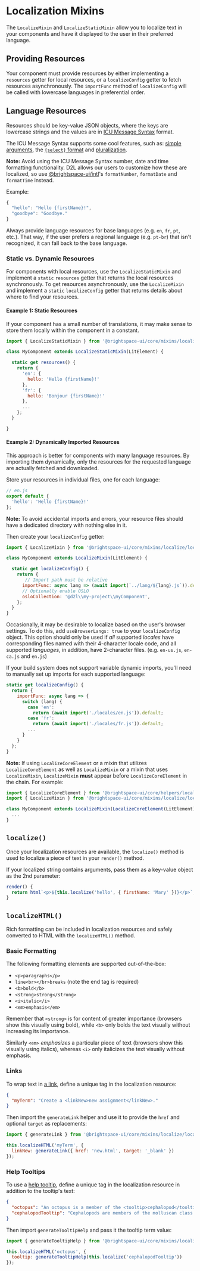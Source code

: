 # Localization Mixins

The `LocalizeMixin` and `LocalizeStaticMixin` allow you to localize text in your components and have it displayed to the user in their preferred language.

## Providing Resources

Your component must provide resources by either implementing a `resources` getter for local resources, or a `localizeConfig` getter to fetch resources asynchronously. The `importFunc` method of `localizeConfig` will be called with lowercase languages in preferential order.

## Language Resources

Resources should be key-value JSON objects, where the keys are lowercase strings and the values are in [ICU Message Syntax](https://formatjs.io/docs/core-concepts/icu-syntax/) format.

The ICU Message Syntax supports some cool features, such as: [simple arguments](https://formatjs.io/docs/core-concepts/icu-syntax/#simple-argument), the [`{select}` format](https://formatjs.io/docs/core-concepts/icu-syntax/#select-format) and [pluralization](https://formatjs.io/docs/core-concepts/icu-syntax/#plural-format).

**Note:** Avoid using the ICU Message Syntax number, date and time formatting functionality. D2L allows our users to customize how these are localized, so use [@brightspace-ui/intl](https://github.com/BrightspaceUI/intl)'s `formatNumber`, `formatDate` and `formatTime` instead.

Example:

```javascript
{
  "hello": "Hello {firstName}!",
  "goodbye": "Goodbye."
}
```

Always provide language resources for base languages (e.g. `en`, `fr`, `pt`, etc.). That way, if the user prefers a regional language (e.g. `pt-br`) that isn't recognized, it can fall back to the base language.

### Static vs. Dynamic Resources

For components with local resources, use the `LocalizeStaticMixin` and implement a `static` `resources` getter that returns the local resources synchronously. To get resources asynchronously, use the `LocalizeMixin` and implement a `static` `localizeConfig` getter that returns details about where to find your resources.

#### Example 1: Static Resources

If your component has a small number of translations, it may make sense to store them locally within the component in a constant.

```javascript
import { LocalizeStaticMixin } from '@brightspace-ui/core/mixins/localize/localize-mixin.js';

class MyComponent extends LocalizeStaticMixin(LitElement) {

  static get resources() {
    return {
      'en': {
        hello: 'Hello {firstName}!'
      },
      'fr': {
        hello: 'Bonjour {firstName}!'
      },
      ...
    };
  }

}
```
#### Example 2: Dynamically Imported Resources

This approach is better for components with many language resources. By importing them dynamically, only the resources for the requested language are actually fetched and downloaded.

Store your resources in individual files, one for each language:
```javascript
// en.js
export default {
  'hello': 'Hello {firstName}!'
};
```

**Note:** To avoid accidental imports and errors, your resource files should have a dedicated directory with nothing else in it.

Then create your `localizeConfig` getter:
```javascript
import { LocalizeMixin } from '@brightspace-ui/core/mixins/localize/localize-mixin.js';

class MyComponent extends LocalizeMixin(LitElement) {

  static get localizeConfig() {
    return {
       // Import path must be relative
      importFunc: async lang => (await import(`../lang/${lang}.js`)).default,
      // Optionally enable OSLO
      osloCollection: '@d2l\\my-project\\myComponent',
    };
  }
}
```
Occasionally, it may be desirable to localize based on the user's browser settings. To do this, add `useBrowserLangs: true` to your `localizeConfig` object. This option should only be used if *all* supported *locales* have corresponding files named with their 4-character locale code, and all supported *languages*, in addition, have 2-character files. (e.g. `en-us.js`, `en-ca.js` and `en.js`)

If your build system does not support variable dynamic imports, you'll need to manually set up imports for each supported language:

```javascript
static get localizeConfig() {
  return {
    importFunc: async lang => {
      switch (lang) {
        case 'en':
          return (await import('./locales/en.js')).default;
        case 'fr':
          return (await import('./locales/fr.js')).default;
        ...
      }
    }
  };
}
```

**Note:** If using `LocalizeCoreElement` or a mixin that utilizes `LocalizeCoreElement` as well as `LocalizeMixin` or a mixin that uses `LocalizeMixin`, `LocalizeMixin` **must** appear before `LocalizeCoreElement` in the chain. For example:

```javascript
import { LocalizeCoreElement } from '@brightspace-ui/core/helpers/localize-core-element.js';
import { LocalizeMixin } from '@brightspace-ui/core/mixins/localize/localize-mixin.js';

class MyComponent extends LocalizeMixin(LocalizeCoreElement(LitElement)) {
  ...
}
```

## `localize()`

Once your localization resources are available, the `localize()` method is used to localize a piece of text in your `render()` method.

If your localized string contains arguments, pass them as a key-value object as the 2nd parameter:

```javascript
render() {
  return html`<p>${this.localize('hello', { firstName: 'Mary' })}</p>`;
}
```

## `localizeHTML()`

Rich formatting can be included in localization resources and safely converted to HTML with the `localizeHTML()` method.

### Basic Formatting

The following formatting elements are supported out-of-the-box:

* `<p>paragraphs</p>`
* `line<br></br>breaks` (note the end tag is required)
* `<b>bold</b>`
* `<strong>strong</strong>`
* `<i>italic</i>`
* `<em>emphasis</em>`

Remember that `<strong>` is for content of greater importance (browsers show this visually using bold), while `<b>` only bolds the text visually without increasing its importance.

Similarly `<em>` *emphasizes* a particular piece of text (browsers show this visually using italics), whereas `<i>` only italicizes the text visually without emphasis.

### Links

To wrap text in [a link](../../components/link/), define a unique tag in the localization resource:

```json
{
  "myTerm": "Create a <linkNew>new assignment</linkNew>."
}
```

Then import the `generateLink` helper and use it to provide the `href` and optional `target` as replacements:

```javascript
import { generateLink } from '@brightspace-ui/core/mixins/localize/localize-mixin.js';

this.localizeHTML('myTerm', {
  linkNew: generateLink({ href: 'new.html', target: '_blank' })
});
```

### Help Tooltips

To use a [help tooltip](../../components/tooltip/), define a unique tag in the localization resource in addition to the tooltip's text:

```json
{
  "octopus": "An octopus is a member of the <tooltip>cephalopod</tooltip> family.",
  "cephalopodTooltip": "Cephalopods are members of the molluscan class Cephalopoda"
}
```

Then import `generateTooltipHelp` and pass it the tooltip term value:

```javascript
import { generateTooltipHelp } from '@brightspace-ui/core/mixins/localize/localize-mixin.js';

this.localizeHTML('octopus', {
  tooltip: generateTooltipHelp(this.localize('cephalopodTooltip'))
});
```
